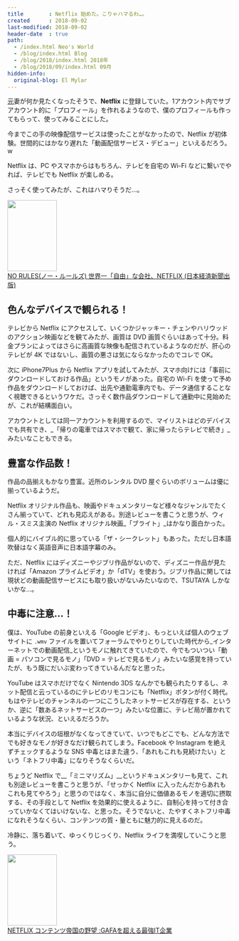 ```yaml
---
title        : Netflix 始めた。こりゃハマるわ…。
created      : 2018-09-02
last-modified: 2018-09-02
header-date  : true
path:
  - /index.html Neo's World
  - /blog/index.html Blog
  - /blog/2018/index.html 2018年
  - /blog/2018/09/index.html 09月
hidden-info:
  original-blog: El Mylar
---
```


<ins datetime="2021-03-26T00:00Z">元</ins>妻が何か見たくなったそうで、__Netflix__ に登録していた。1アカウント内でサブアカウント的に「プロフィール」を作れるようなので、僕のプロフィールも作ってもらって、使ってみることにした。

今までこの手の映像配信サービスは使ったことがなかったので、Netflix が初体験。世間的にはかなり遅れた「動画配信サービス・デビュー」といえるだろう。w

Netflix は、PC やスマホからはもちろん、テレビを自宅の Wi-Fi などに繋いでやれば、テレビでも Netflix が楽しめる。

さっそく使ってみたが、これはハマりそうだ…。

<div class="ad-amazon">
  <div class="ad-amazon-image">
    <a href="https://www.amazon.co.jp/dp/B08LDBNG74?tag=neos21-22&amp;linkCode=osi&amp;th=1&amp;psc=1">
      <img src="https://m.media-amazon.com/images/I/41arMDgWluL._SL160_.jpg" width="111" height="160">
    </a>
  </div>
  <div class="ad-amazon-info">
    <div class="ad-amazon-title">
      <a href="https://www.amazon.co.jp/dp/B08LDBNG74?tag=neos21-22&amp;linkCode=osi&amp;th=1&amp;psc=1">NO RULES(ノー・ルールズ) 世界一「自由」な会社、NETFLIX (日本経済新聞出版)</a>
    </div>
  </div>
</div>

## 色んなデバイスで観られる！

テレビから Netflix にアクセスして、いくつかジャッキー・チェンやハリウッドのアクション映画などを観てみたが、画質は DVD 画質ぐらいはあって十分。料金プランによってはさらに高画質な映像も配信されているようなのだが、肝心のテレビが 4K ではないし、画質の悪さは気にならなかったのでコレで OK。

次に iPhone7Plus から Netflix アプリを試してみたが、スマホ向けには「事前にダウンロードしておける作品」というモノがあった。自宅の Wi-Fi を使って予め作品をダウンロードしておけば、出先や通勤電車内でも、データ通信することなく視聴できるというワケだ。さっそく数作品ダウンロードして通勤中に見始めたが、これが結構面白い。

アカウントとしては同一アカウントを利用するので、マイリストはどのデバイスでも共有でき、_「帰りの電車ではスマホで観て、家に帰ったらテレビで続き」_みたいなこともできる。

## 豊富な作品数！

作品の品揃えもかなり豊富。近所のレンタル DVD 屋ぐらいのボリュームは優に揃っているようだ。

Netflix オリジナル作品も、映画やドキュメンタリーなど様々なジャンルでたくさん揃っていて、どれも見応えがある。別途レビューを書こうと思うが、ウィル・スミス主演の Netflix オリジナル映画_「ブライト」_はかなり面白かった。

個人的にバイブル的に思っている「ザ・シークレット」もあった。ただし日本語吹替はなく英語音声に日本語字幕のみ。

ただ、Netflix にはディズニーやジブリ作品がないので、ディズニー作品が見たければ「Amazon プライムビデオ」か「dTV」を使おう。ジブリ作品に関しては現状どの動画配信サービスにも取り扱いがないみたいなので、TSUTAYA しかないかな…。

## 中毒に注意…！

僕は、YouTube の前身といえる「Google ビデオ」、もっといえば個人のウェブサイトに `.wmv` ファイルを置いてフォーラムでやりとりしていた時代から_インターネットでの動画配信_というモノに触れてきていたので、今でもついつい「動画 = パソコンで見るモノ」「DVD = テレビで見るモノ」みたいな感覚を持っていたが、もう既にだいぶ変わってきているんだなと思った。

YouTube はスマホだけでなく Nintendo 3DS なんかでも観られたりするし、ネット配信と云っているのにテレビのリモコンにも「Netflix」ボタンが付く時代。もはやテレビのチャンネルの一つにこうしたネットサービスが存在する、というか、逆に「数あるネットサービスの一つ」みたいな位置に、テレビ局が置かれているような状況、といえるだろうか。

本当にデバイスの垣根がなくなってきていて、いつでもどこでも、どんな方法ででも好きなモノが好きなだけ観られてしまう。Facebook や Instagram を絶えずチェックするような SNS 中毒とはまた違う、「あれもこれも見続けたい」という「ネトフリ中毒」になりそうなくらいだ。

ちょうど Netflix で__「ミニマリズム」__というドキュメンタリーも見て、これも別途レビューを書こうと思うが、「せっかく Netflix に入ったんだからあれもこれも見てやろう」と思うのではなく、本当に自分に価値あるモノを適切に摂取する、その手段として Netflix を効果的に使えるように、自制心を持って付き合っていかなくてはいけないな、と思った。そうでないと、たやすくネトフリ中毒になれそうなくらい、コンテンツの質・量ともに魅力的に見えるのだ。

冷静に、落ち着いて、ゆっくりじっくり、Netflix ライフを満喫していこうと思う。

<div class="ad-amazon">
  <div class="ad-amazon-image">
    <a href="https://www.amazon.co.jp/dp/4105071211?tag=neos21-22&amp;linkCode=osi&amp;th=1&amp;psc=1">
      <img src="https://m.media-amazon.com/images/I/51f6Lp2AsHL._SL160_.jpg" width="111" height="160">
    </a>
  </div>
  <div class="ad-amazon-info">
    <div class="ad-amazon-title">
      <a href="https://www.amazon.co.jp/dp/4105071211?tag=neos21-22&amp;linkCode=osi&amp;th=1&amp;psc=1">NETFLIX コンテンツ帝国の野望 :GAFAを超える最強IT企業</a>
    </div>
  </div>
</div>
